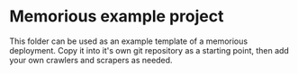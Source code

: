 # Memorious example project

This folder can be used as an example template of a memorious deployment.
Copy it into it's own git repository as a starting point, then add your
own crawlers and scrapers as needed.

